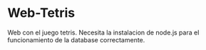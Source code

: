 # Web-Tetris
Web con el juego tetris. Necesita la instalacion de node.js para el funcionamiento de la database correctamente.


